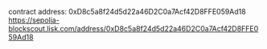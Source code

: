 contract address: 0xD8c5a8f24d5d22a46D2C0a7Acf42D8FFE059Ad18
https://sepolia-blockscout.lisk.com/address/0xD8c5a8f24d5d22a46D2C0a7Acf42D8FFE059Ad18

